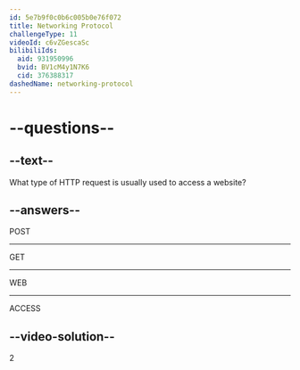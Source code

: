 ```yaml
---
id: 5e7b9f0c0b6c005b0e76f072
title: Networking Protocol
challengeType: 11
videoId: c6vZGescaSc
bilibiliIds:
  aid: 931950996
  bvid: BV1cM4y1N7K6
  cid: 376388317
dashedName: networking-protocol
---
```


# --questions--

## --text--

What type of HTTP request is usually used to access a website?

## --answers--

POST

---

GET

---

WEB

---

ACCESS

## --video-solution--

2

